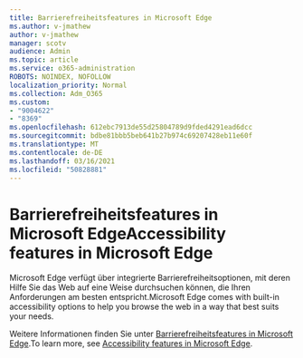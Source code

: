 ```yaml
---
title: Barrierefreiheitsfeatures in Microsoft Edge
ms.author: v-jmathew
author: v-jmathew
manager: scotv
audience: Admin
ms.topic: article
ms.service: o365-administration
ROBOTS: NOINDEX, NOFOLLOW
localization_priority: Normal
ms.collection: Adm_O365
ms.custom:
- "9004622"
- "8369"
ms.openlocfilehash: 612ebc7913de55d25804789d9fded4291ead6dcc
ms.sourcegitcommit: bdbe81bbb5beb641b27b974c69207428eb11e60f
ms.translationtype: MT
ms.contentlocale: de-DE
ms.lasthandoff: 03/16/2021
ms.locfileid: "50828881"
---
```

# <a name="accessibility-features-in-microsoft-edge"></a><span data-ttu-id="4de47-102">Barrierefreiheitsfeatures in Microsoft Edge</span><span class="sxs-lookup"><span data-stu-id="4de47-102">Accessibility features in Microsoft Edge</span></span>

<span data-ttu-id="4de47-103">Microsoft Edge verfügt über integrierte Barrierefreiheitsoptionen, mit deren Hilfe Sie das Web auf eine Weise durchsuchen können, die Ihren Anforderungen am besten entspricht.</span><span class="sxs-lookup"><span data-stu-id="4de47-103">Microsoft Edge comes with built-in accessibility options to help you browse the web in a way that best suits your needs.</span></span>

<span data-ttu-id="4de47-104">Weitere Informationen finden Sie unter [Barrierefreiheitsfeatures in Microsoft Edge](https://go.microsoft.com/fwlink/?linkid=2153648).</span><span class="sxs-lookup"><span data-stu-id="4de47-104">To learn more, see [Accessibility features in Microsoft Edge](https://go.microsoft.com/fwlink/?linkid=2153648).</span></span>
